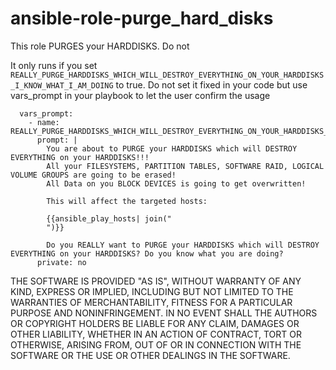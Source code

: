 # ansible-role-purge_hard_disks

This role PURGES your HARDDISKS. Do not

It only runs if you set `REALLY_PURGE_HARDDISKS_WHICH_WILL_DESTROY_EVERYTHING_ON_YOUR_HARDDISKS_I_KNOW_WHAT_I_AM_DOING` to true. Do not set it fixed in your code but use vars_prompt in your playbook to let the user confirm the usage

```
  vars_prompt:
    - name: REALLY_PURGE_HARDDISKS_WHICH_WILL_DESTROY_EVERYTHING_ON_YOUR_HARDDISKS_I_KNOW_WHAT_I_AM_DOING
      prompt: |
        You are about to PURGE your HARDDISKS which will DESTROY EVERYTHING on your HARDDISKS!!!
        All your FILESYSTEMS, PARTITION TABLES, SOFTWARE RAID, LOGICAL VOLUME GROUPS are going to be erased!
        All Data on you BLOCK DEVICES is going to get overwritten!

        This will affect the targeted hosts:

        {{ansible_play_hosts| join("
        ")}}

        Do you REALLY want to PURGE your HARDDISKS which will DESTROY EVERYTHING on your HARDDISKS? Do you know what you are doing?
      private: no
```

THE SOFTWARE IS PROVIDED "AS IS", WITHOUT WARRANTY OF ANY KIND, EXPRESS OR IMPLIED, INCLUDING BUT NOT LIMITED TO THE WARRANTIES OF MERCHANTABILITY, FITNESS FOR A PARTICULAR PURPOSE AND NONINFRINGEMENT. IN NO EVENT SHALL THE AUTHORS OR COPYRIGHT HOLDERS BE LIABLE FOR ANY CLAIM, DAMAGES OR OTHER LIABILITY, WHETHER IN AN ACTION OF CONTRACT, TORT OR OTHERWISE, ARISING FROM, OUT OF OR IN CONNECTION WITH THE SOFTWARE OR THE USE OR OTHER DEALINGS IN THE SOFTWARE.
